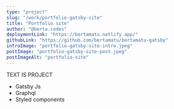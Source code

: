 ```yaml
---
type: "project"
slug: "/work/portfolio-gatsby-site"
title: "Portfolio site"
author: "@berta.codes"
deploymentLink: "https://bertamatu.netlify.app/"
githubLink: "https://github.com/bertamatu/bertamatu-gatsby"
introImage: "portfolio-gatsby-site-intro.jpeg"
postImage: "portfolio-gatsby-site-post.jpeg"
postImageAlt: "portfolio-site"
---
```


TEXT IS PROJECT

<ul>
    <li>Gatsby Js</li>
    <li>Graphql</li>
    <li>Styled components</li>
</ul>
